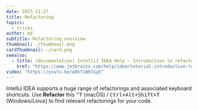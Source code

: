 ```yaml
---
date: 2023-11-27
title: Refactoring
topics:
  - tricks
author: md
subtitle: Refactoring overview
thumbnail: ./thumbnail.png
cardThumbnail: ./card.png
seealso:
  - title: (documentation) IntelliJ IDEA Help - Introduction to refactoring
    href: "https://www.jetbrains.com/help/idea/tutorial-introduction-to-refactoring.html"
video: "https://youtu.be/wDkTiWhlGyE"
---
```


IntelliJ IDEA supports a huge range of refactorings and associated keyboard shortcuts. Use **Refactor** this <kbd>^T</kbd> (macOS) / <kbd>Ctrl+Alt+Shift+T</kbd> (Windows/Linux) to find relevant refactorings for your code.

